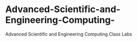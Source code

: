 # Advanced-Scientific-and-Engineering-Computing-
Advanced Scientific and Engineering Computing Class Labs
